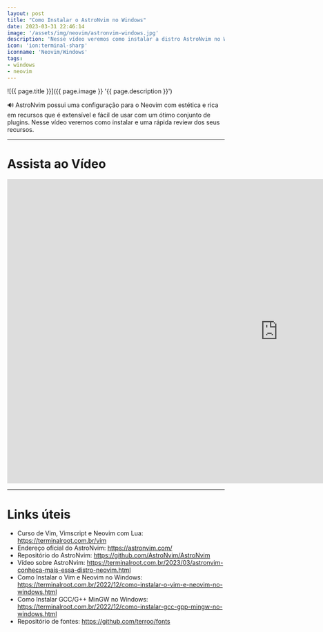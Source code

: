 ```yaml
---
layout: post
title: "Como Instalar o AstroNvim no Windows"
date: 2023-03-31 22:46:14
image: '/assets/img/neovim/astronvim-windows.jpg'
description: 'Nesse vídeo veremos como instalar a distro AstroNvim no Windows 10.'
icon: 'ion:terminal-sharp'
iconname: 'Neovim/Windows'
tags:
- windows
- neovim
---
```


![{{ page.title }}]({{ page.image }} '{{ page.description }}')

🔊 AstroNvim possui uma configuração para o Neovim com estética e rica em recursos que é extensível e fácil de usar com um ótimo conjunto de plugins. Nesse vídeo veremos como instalar e uma rápida review dos seus recursos.

---

# Assista ao Vídeo

<iframe width="1253" height="705" src="https://www.youtube.com/embed/bs_xTQdgM5s" title="YouTube video player" frameborder="0" allow="accelerometer; autoplay; clipboard-write; encrypted-media; gyroscope; picture-in-picture" allowfullscreen></iframe>

---

# Links úteis
+ Curso de Vim, Vimscript e Neovim com Lua: <https://terminalroot.com.br/vim>
+ Endereço oficial do AstroNvim: <https://astronvim.com/>
+ Repositório do AstroNvim: <https://github.com/AstroNvim/AstroNvim>
+ Vídeo sobre AstroNvim: <https://terminalroot.com.br/2023/03/astronvim-conheca-mais-essa-distro-neovim.html>
+ Como Instalar o Vim e Neovim no Windows: <https://terminalroot.com.br/2022/12/como-instalar-o-vim-e-neovim-no-windows.html>
+ Como Instalar GCC/G++ MinGW no Windows: <https://terminalroot.com.br/2022/12/como-instalar-gcc-gpp-mingw-no-windows.html>
+ Repositório de fontes: <https://github.com/terroo/fonts>
